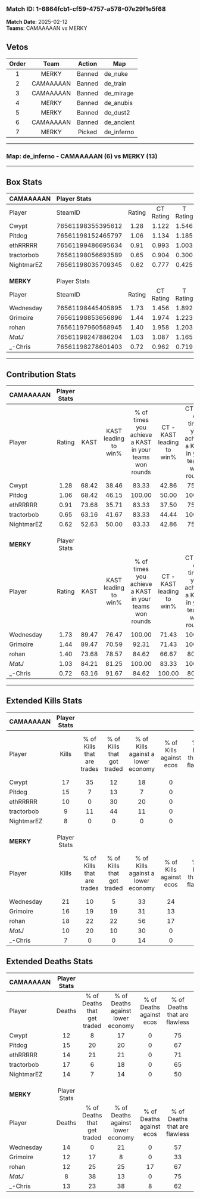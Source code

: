 ### Match ID: 1-6864fcb1-cf59-4757-a578-07e29f1e5f68  
**Match Date**: 2025-02-12  
**Teams**: CAMAAAAAN vs MERKY  

## Vetos  

| Order | Team | Action | Map |
| :---: | :--: | :----: | --- |
| 1 | MERKY | Banned | de_nuke |
| 2 | CAMAAAAAN | Banned | de_train |
| 3 | CAMAAAAAN | Banned | de_mirage |
| 4 | MERKY | Banned | de_anubis |
| 5 | MERKY | Banned | de_dust2 |
| 6 | CAMAAAAAN | Banned | de_ancient |
| 7 | MERKY | Picked | de_inferno |

---  

### **Map**: de_inferno - CAMAAAAAN (6) vs MERKY (13)  
---  

## Box Stats  

| **CAMAAAAAN** | Player Stats      |        |           |          |       |       |       |         |        |      |     |
| :- | :- | :-: | :-: | :-: | :-: | :-: | :-: | :-: | :-: | :-: | :-: |
| Player        | SteamID           | Rating | CT Rating | T Rating | KAST  |  ADR  | Kills | Assists | Deaths | K/D  | HS% |
| Cwypt         | 76561198355395612 |  1.28  |   1.122   |  1.546   | 68.42 | 83.8  |  17   |    2    |   12   | 1.42 | 64  |
| Pitdog        | 76561198152465797 |  1.06  |   1.134   |  1.185   | 68.42 | 70.6  |  15   |    3    |   15   | 1.00 | 40  |
| ethRRRRR      | 76561199486695634 |  0.91  |   0.993   |  1.003   | 73.68 | 70.3  |  10   |    5    |   14   | 0.71 | 50  |
| tractorbob    | 76561198056693589 |  0.65  |   0.904   |  0.300   | 63.16 | 55.0  |   9   |    3    |   17   | 0.53 | 22  |
| NightmarEZ    | 76561198035709345 |  0.62  |   0.777   |  0.425   | 52.63 | 56.3  |   8   |    4    |   14   | 0.57 | 50  |
|               |                   |        |           |          |       |       |       |         |        |      |     |
|               |                   |        |           |          |       |       |       |         |        |      |     |
|               |                   |        |           |          |       |       |       |         |        |      |     |
| **MERKY**     | Player Stats      |        |           |          |       |       |       |         |        |      |     |
| Player        | SteamID           | Rating | CT Rating | T Rating | KAST  |  ADR  | Kills | Assists | Deaths | K/D  | HS% |
| Wednesday     | 76561198445405895 |  1.73  |   1.456   |  1.892   | 89.47 | 127.5 |  21   |    8    |   14   | 1.50 | 33  |
| Grimoire      | 76561198853656896 |  1.44  |   1.974   |  1.223   | 89.47 | 94.2  |  16   |    7    |   12   | 1.33 | 50  |
| rohan         | 76561197960568945 |  1.40  |   1.958   |  1.203   | 73.68 | 91.6  |  18   |    4    |   12   | 1.50 | 50  |
| _MatJ_        | 76561198247886204 |  1.03  |   1.087   |  1.165   | 84.21 | 33.7  |  10   |    2    |   8    | 1.25 | 20  |
| _-Chris       | 76561198278601403 |  0.72  |   0.962   |  0.719   | 63.16 | 69.3  |   7   |    5    |   13   | 0.54 | 28  |
---  

## Contribution Stats  

| **CAMAAAAAN** | Player Stats |       |                      |                                                        |                           |                                                             |                          |                                                            |
| :- | :-: | :-: | :-: | :-: | :-: | :-: | :-: | :-: |
| Player        |    Rating    | KAST  | KAST leading to win% | % of times you achieve a KAST in your teams won rounds | CT - KAST leading to win% | CT - % of times you achieve a KAST in your teams won rounds | T - KAST leading to win% | T - % of times you achieve a KAST in your teams won rounds |
| Cwypt         |     1.28     | 68.42 |        38.46         |                         83.33                          |           42.86           |                            75.00                            |          33.33           |                           100.00                           |
| Pitdog        |     1.06     | 68.42 |        46.15         |                         100.00                         |           50.00           |                           100.00                            |          40.00           |                           100.00                           |
| ethRRRRR      |     0.91     | 73.68 |        35.71         |                         83.33                          |           37.50           |                            75.00                            |          33.33           |                           100.00                           |
| tractorbob    |     0.65     | 63.16 |        41.67         |                         83.33                          |           44.44           |                           100.00                            |          33.33           |                           50.00                            |
| NightmarEZ    |     0.62     | 52.63 |        50.00         |                         83.33                          |           42.86           |                            75.00                            |          66.67           |                           100.00                           |
|               |              |       |                      |                                                        |                           |                                                             |                          |                                                            |
|               |              |       |                      |                                                        |                           |                                                             |                          |                                                            |
|               |              |       |                      |                                                        |                           |                                                             |                          |                                                            |
| **MERKY**     | Player Stats |       |                      |                                                        |                           |                                                             |                          |                                                            |
| Player        |    Rating    | KAST  | KAST leading to win% | % of times you achieve a KAST in your teams won rounds | CT - KAST leading to win% | CT - % of times you achieve a KAST in your teams won rounds | T - KAST leading to win% | T - % of times you achieve a KAST in your teams won rounds |
| Wednesday     |     1.73     | 89.47 |        76.47         |                         100.00                         |           71.43           |                           100.00                            |          80.00           |                           100.00                           |
| Grimoire      |     1.44     | 89.47 |        70.59         |                         92.31                          |           71.43           |                           100.00                            |          70.00           |                           87.50                            |
| rohan         |     1.40     | 73.68 |        78.57         |                         84.62                          |           66.67           |                            80.00                            |          87.50           |                           87.50                            |
| _MatJ_        |     1.03     | 84.21 |        81.25         |                         100.00                         |           83.33           |                           100.00                            |          80.00           |                           100.00                           |
| _-Chris       |     0.72     | 63.16 |        91.67         |                         84.62                          |          100.00           |                            80.00                            |          87.50           |                           87.50                            |
---  

## Extended Kills Stats  

| **CAMAAAAAN** | Player Stats |                            |                            |                                    |                         |                              |                                 |                                       |                    |           |
| :- | :-: | :-: | :-: | :-: | :-: | :-: | :-: | :-: | :-: | :-: |
| Player        |    Kills     | % of Kills that are trades | % of Kills that got traded | % of Kills against a lower economy | % of Kills against ecos | % of Kills that are flawless | % of Kills that are close duels | % of Kills that are assisted by flash | Pistol Round Kills | AWP Kills |
| Cwypt         |      17      |             35             |             12             |                 18                 |            0            |              71              |                6                |                   0                   |         1          |     0     |
| Pitdog        |      15      |             7              |             13             |                 7                  |            0            |              60              |                7                |                   0                   |         4          |     6     |
| ethRRRRR      |      10      |             0              |             30             |                 20                 |            0            |              50              |               10                |                  10                   |         0          |     0     |
| tractorbob    |      9       |             11             |             44             |                 11                 |            0            |              56              |               11                |                   0                   |         0          |     0     |
| NightmarEZ    |      8       |             0              |             0              |                 0                  |            0            |              38              |               38                |                   0                   |         1          |     1     |
|               |              |                            |                            |                                    |                         |                              |                                 |                                       |                    |           |
|               |              |                            |                            |                                    |                         |                              |                                 |                                       |                    |           |
|               |              |                            |                            |                                    |                         |                              |                                 |                                       |                    |           |
| **MERKY**     | Player Stats |                            |                            |                                    |                         |                              |                                 |                                       |                    |           |
| Player        |    Kills     | % of Kills that are trades | % of Kills that got traded | % of Kills against a lower economy | % of Kills against ecos | % of Kills that are flawless | % of Kills that are close duels | % of Kills that are assisted by flash | Pistol Round Kills | AWP Kills |
| Wednesday     |      21      |             10             |             5              |                 33                 |           24            |              57              |                5                |                   0                   |         1          |     4     |
| Grimoire      |      16      |             19             |             19             |                 31                 |           13            |              69              |               13                |                   0                   |         2          |     0     |
| rohan         |      18      |             22             |             22             |                 56                 |           17            |              78              |                6                |                   0                   |         1          |     0     |
| _MatJ_        |      10      |             20             |             10             |                 30                 |            0            |              60              |                0                |                   0                   |         1          |     0     |
| _-Chris       |      7       |             0              |             0              |                 14                 |            0            |              43              |               14                |                   0                   |         1          |     1     |
## Extended Deaths Stats  

| **CAMAAAAAN** | Player Stats |                             |                                   |                          |                               |                            |                           |               |
| :- | :-: | :-: | :-: | :-: | :-: | :-: | :-: | :-: |
| Player        |    Deaths    | % of Deaths that get traded | % of Deaths against lower economy | % of Deaths against ecos | % of Deaths that are flawless | % of Deaths that are close | % of Deaths while blinded | Deaths to AWP |
| Cwypt         |      12      |              8              |                17                 |            0             |              75               |             8              |             0             |       2       |
| Pitdog        |      15      |             20              |                20                 |            0             |              67               |             7              |             0             |       1       |
| ethRRRRR      |      14      |             21              |                21                 |            0             |              71               |             0              |             0             |       0       |
| tractorbob    |      17      |              6              |                18                 |            0             |              65               |             6              |             0             |       1       |
| NightmarEZ    |      14      |              7              |                14                 |            0             |              50               |             14             |             0             |       1       |
|               |              |                             |                                   |                          |                               |                            |                           |               |
|               |              |                             |                                   |                          |                               |                            |                           |               |
|               |              |                             |                                   |                          |                               |                            |                           |               |
| **MERKY**     | Player Stats |                             |                                   |                          |                               |                            |                           |               |
| Player        |    Deaths    | % of Deaths that get traded | % of Deaths against lower economy | % of Deaths against ecos | % of Deaths that are flawless | % of Deaths that are close | % of Deaths while blinded | Deaths to AWP |
| Wednesday     |      14      |              0              |                21                 |            0             |              57               |             21             |             0             |       1       |
| Grimoire      |      12      |             17              |                 8                 |            0             |              33               |             17             |             0             |       2       |
| rohan         |      12      |             25              |                25                 |            17            |              67               |             0              |             8             |       2       |
| _MatJ_        |      8       |             38              |                13                 |            0             |              75               |             13             |             0             |       1       |
| _-Chris       |      13      |             23              |                38                 |            8             |              62               |             8              |             0             |       1       |
